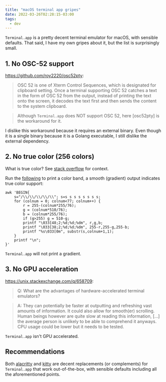 ```yaml
---
title: "macOS terminal app gripes"
date: 2022-03-26T02:28:15-03:00
tags:
  - dev
---
```


`Terminal.app` is a pretty decent terminal emulator for macOS, with sensible
defaults. That said, I have my own gripes about it, but the list is
surprisingly small.


## 1. No OSC-52 support

https://github.com/roy2220/osc52pty:

> OSC 52 is one of Xterm Control Sequences, which is designated for clipboard setting. Once a terminal supporting OSC 52 catches a text in the form of OSC 52 from the output, instead of printing the text onto the screen, it decodes the text first and then sends the content to the system clipboard.

> Although `Terminal.app` does NOT support OSC 52, here [osc52pty] is the workaround for it.

I dislike this workaround because it requires an external binary. Even though it is a single binary because it is a Golang executable, I still dislike the external dependency.

## 2. No true color (256 colors)

What is true color? See [stack overflow](https://stackoverflow.com/questions/6403744/are-there-terminals-that-support-true-color) for context.

Run the [following](https://gist.github.com/XVilka/8346728) to print a color band, a smooth (gradient) output indicates true color support:

```shell
awk 'BEGIN{
    s="/\\/\\/\\/\\/\\"; s=s s s s s s s s;
    for (colnum = 0; colnum<77; colnum++) {
        r = 255-(colnum*255/76);
        g = (colnum*510/76);
        b = (colnum*255/76);
        if (g>255) g = 510-g;
        printf "\033[48;2;%d;%d;%dm", r,g,b;
        printf "\033[38;2;%d;%d;%dm", 255-r,255-g,255-b;
        printf "%s\033[0m", substr(s,colnum+1,1);
    }
    printf "\n";
}'
```

`Terminal.app` will not print a gradient.

## 3. No GPU acceleration

https://unix.stackexchange.com/q/658709:

> Q: What are the advantages of hardware-accelerated terminal emulators?

> A: They can potentially be faster at outputting and refreshing vast amounts of information. It could also allow for smooth(er) scrolling. Human beings however are quite slow at reading this information, [...] the average person is unlikely to be able to comprehend it anyways. CPU usage could be lower but it needs to be tested.

`Terminal.app` isn't GPU accelerated.

## Recommendations

Both [alacritty][alacritty] and [kitty][kitty] are decent replacements (or complements) for `Terminal.app` that work out-of-the-box, with sensible defaults including all the aforementioned points.


[alacritty]: https://alacritty.org
[kitty]: https://sw.kovidgoyal.net/kitty/
